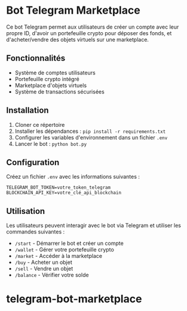 # Bot Telegram Marketplace

Ce bot Telegram permet aux utilisateurs de créer un compte avec leur propre ID, d'avoir un portefeuille crypto pour déposer des fonds, et d'acheter/vendre des objets virtuels sur une marketplace.

## Fonctionnalités

- Système de comptes utilisateurs
- Portefeuille crypto intégré
- Marketplace d'objets virtuels
- Système de transactions sécurisées

## Installation

1. Cloner ce répertoire
2. Installer les dépendances : `pip install -r requirements.txt`
3. Configurer les variables d'environnement dans un fichier `.env`
4. Lancer le bot : `python bot.py`

## Configuration

Créez un fichier `.env` avec les informations suivantes :

```
TELEGRAM_BOT_TOKEN=votre_token_telegram
BLOCKCHAIN_API_KEY=votre_clé_api_blockchain
```

## Utilisation

Les utilisateurs peuvent interagir avec le bot via Telegram et utiliser les commandes suivantes :

- `/start` - Démarrer le bot et créer un compte
- `/wallet` - Gérer votre portefeuille crypto
- `/market` - Accéder à la marketplace
- `/buy` - Acheter un objet
- `/sell` - Vendre un objet
- `/balance` - Vérifier votre solde
# telegram-bot-marketplace
